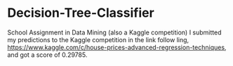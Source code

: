 # Decision-Tree-Classifier
School Assignment in Data Mining (also a Kaggle competition)
I submitted my predictions to the Kaggle competition in the link follow ling, https://www.kaggle.com/c/house-prices-advanced-regression-techniques, and got a score of 0.29785.
